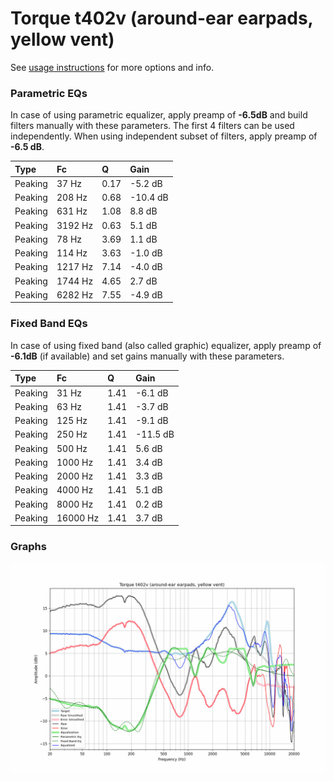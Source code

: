 # Torque t402v (around-ear earpads, yellow vent)
See [usage instructions](https://github.com/jaakkopasanen/AutoEq#usage) for more options and info.

### Parametric EQs
In case of using parametric equalizer, apply preamp of **-6.5dB** and build filters manually
with these parameters. The first 4 filters can be used independently.
When using independent subset of filters, apply preamp of **-6.5 dB**.

| Type    | Fc      |    Q | Gain     |
|:--------|:--------|:-----|:---------|
| Peaking | 37 Hz   | 0.17 | -5.2 dB  |
| Peaking | 208 Hz  | 0.68 | -10.4 dB |
| Peaking | 631 Hz  | 1.08 | 8.8 dB   |
| Peaking | 3192 Hz | 0.63 | 5.1 dB   |
| Peaking | 78 Hz   | 3.69 | 1.1 dB   |
| Peaking | 114 Hz  | 3.63 | -1.0 dB  |
| Peaking | 1217 Hz | 7.14 | -4.0 dB  |
| Peaking | 1744 Hz | 4.65 | 2.7 dB   |
| Peaking | 6282 Hz | 7.55 | -4.9 dB  |

### Fixed Band EQs
In case of using fixed band (also called graphic) equalizer, apply preamp of **-6.1dB**
(if available) and set gains manually with these parameters.

| Type    | Fc       |    Q | Gain     |
|:--------|:---------|:-----|:---------|
| Peaking | 31 Hz    | 1.41 | -6.1 dB  |
| Peaking | 63 Hz    | 1.41 | -3.7 dB  |
| Peaking | 125 Hz   | 1.41 | -9.1 dB  |
| Peaking | 250 Hz   | 1.41 | -11.5 dB |
| Peaking | 500 Hz   | 1.41 | 5.6 dB   |
| Peaking | 1000 Hz  | 1.41 | 3.4 dB   |
| Peaking | 2000 Hz  | 1.41 | 3.3 dB   |
| Peaking | 4000 Hz  | 1.41 | 5.1 dB   |
| Peaking | 8000 Hz  | 1.41 | 0.2 dB   |
| Peaking | 16000 Hz | 1.41 | 3.7 dB   |

### Graphs
![](./Torque%20t402v%20(around-ear%20earpads,%20yellow%20vent).png)